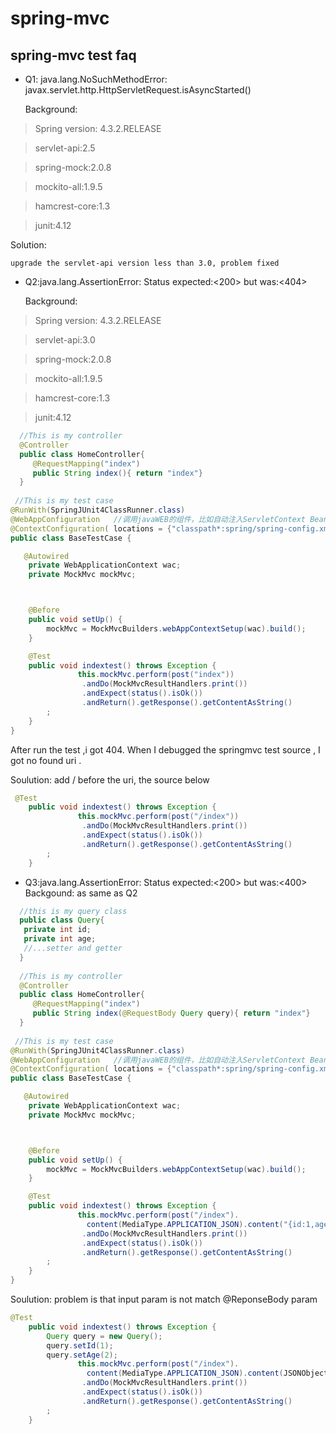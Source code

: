# spring-mvc

## spring-mvc test faq

*  Q1: java.lang.NoSuchMethodError: javax.servlet.http.HttpServletRequest.isAsyncStarted()
  
   Background: 
   
>    Spring version: 4.3.2.RELEASE

>    servlet-api:2.5

>    spring-mock:2.0.8

>    mockito-all:1.9.5

>    hamcrest-core:1.3

>    junit:4.12
   
   Solution: 
   
    upgrade the servlet-api version less than 3.0, problem fixed

* Q2:java.lang.AssertionError: Status expected:<200> but was:<404> 

  Background:
  
>    Spring version: 4.3.2.RELEASE

>    servlet-api:3.0

>    spring-mock:2.0.8

>    mockito-all:1.9.5

>    hamcrest-core:1.3

>    junit:4.12

```java
  //This is my controller
  @Controller
  public class HomeController{
     @RequestMapping("index")
     public String index(){ return "index"}
  } 
 
 //This is my test case
@RunWith(SpringJUnit4ClassRunner.class)
@WebAppConfiguration   //调用javaWEB的组件，比如自动注入ServletContext Bean等等
@ContextConfiguration( locations = {"classpath*:spring/spring-config.xml","classpath*:spring/spring-context.xml"})
public class BaseTestCase {

   @Autowired
    private WebApplicationContext wac;
    private MockMvc mockMvc;



    @Before
    public void setUp() {
        mockMvc = MockMvcBuilders.webAppContextSetup(wac).build();
    }

    @Test
    public void indextest() throws Exception {
               this.mockMvc.perform(post("index"))
                .andDo(MockMvcResultHandlers.print())
                .andExpect(status().isOk())
                .andReturn().getResponse().getContentAsString()
        ;
    }
}

```

After run the test ,i got 404. When I debugged the springmvc test source , I got no found uri .

Soulution: add / before the uri, the source below
```java
 @Test
    public void indextest() throws Exception {
               this.mockMvc.perform(post("/index"))
                .andDo(MockMvcResultHandlers.print())
                .andExpect(status().isOk())
                .andReturn().getResponse().getContentAsString()
        ;
    }
```

* Q3:java.lang.AssertionError: Status expected:<200> but was:<400> 
Backgound: as same as Q2

```java
  //this is my query class
  public class Query{
   private int id;
   private int age;
   //...setter and getter
  }
  
  //This is my controller
  @Controller
  public class HomeController{
     @RequestMapping("index")
     public String index(@RequestBody Query query){ return "index"}
  } 
 
 //This is my test case
@RunWith(SpringJUnit4ClassRunner.class)
@WebAppConfiguration   //调用javaWEB的组件，比如自动注入ServletContext Bean等等
@ContextConfiguration( locations = {"classpath*:spring/spring-config.xml","classpath*:spring/spring-context.xml"})
public class BaseTestCase {

   @Autowired
    private WebApplicationContext wac;
    private MockMvc mockMvc;



    @Before
    public void setUp() {
        mockMvc = MockMvcBuilders.webAppContextSetup(wac).build();
    }

    @Test
    public void indextest() throws Exception {
               this.mockMvc.perform(post("/index").
                 content(MediaType.APPLICATION_JSON).content("{id:1,age:12}") )
                .andDo(MockMvcResultHandlers.print())
                .andExpect(status().isOk())
                .andReturn().getResponse().getContentAsString()
        ;
    }
}

```

Soulution:
  problem is that input param is not match @ReponseBody param

```java
@Test
    public void indextest() throws Exception {
        Query query = new Query();
        query.setId(1);
        query.setAge(2);
               this.mockMvc.perform(post("/index").
                 content(MediaType.APPLICATION_JSON).content(JSONObject.parse(query))
                .andDo(MockMvcResultHandlers.print())
                .andExpect(status().isOk())
                .andReturn().getResponse().getContentAsString()
        ;
    }
```
